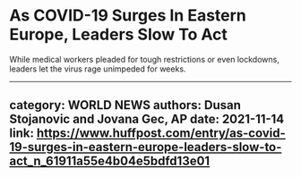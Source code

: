 # As COVID-19 Surges In Eastern Europe, Leaders Slow To Act

While medical workers pleaded for tough restrictions or even lockdowns, leaders let the virus rage unimpeded for weeks.

---
category: WORLD NEWS
authors: Dusan Stojanovic and Jovana Gec, AP
date: 2021-11-14
link: https://www.huffpost.com/entry/as-covid-19-surges-in-eastern-europe-leaders-slow-to-act_n_61911a55e4b04e5bdfd13e01
---
